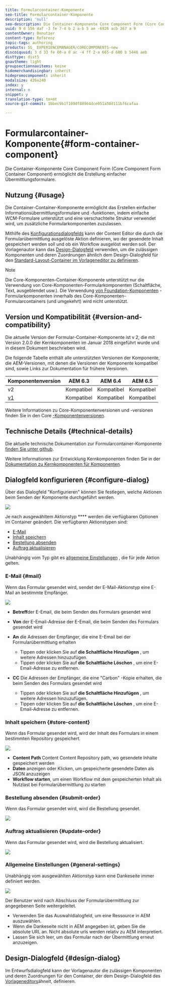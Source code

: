 ```yaml
---
title: Formularcontainer-Komponente
seo-title: Formularcontainer-Komponente
description: 'null'
seo-description: Die Container-Komponente Core Component Form (Core Component Form Container Component) ermöglicht die Erstellung einfacher Übermittlungsformulare.
uuid: 9 d 556 daf -3 fe 7-4 b 2 a-b 5 ae -6926 acb 267 a 9
contentOwner: Benutzer
content-type: Referenz
topic-tags: authoring
products: SG_ EXPERIENCEMANAGER/CORECOMPONENTS-new
discoiquuid: 3 d 33 fe 60-a 0 ac -4 ff 2-a 665-d 600 b 5448 aeb
disttype: dist5
gnavtheme: light
groupsectionnavitems: keine
hidemerchandisingbar: inherit
hidepromocomponent: inherit
modalsize: 426x240
index: y
internal: n
snippet: y
translation-type: tm+mt
source-git-commit: 1bbec9b1f109df88964dce051a58d111bf6cafaa

---
```



# Formularcontainer-Komponente{#form-container-component}

Die Container-Komponente Core Component Form (Core Component Form Container Component) ermöglicht die Erstellung einfacher Übermittlungsformulare.

## Nutzung {#usage}

Die Container-Container-Komponente ermöglicht das Erstellen einfacher Informationsübermittlungsformulare und -funktionen, indem einfache WCM-Formulare unterstützt und eine verschachtelte Struktur verwendet wird, um zusätzliche Formularkomponenten zuzulassen.

Mithilfe des [Konfigurationsdialogfelds](#configure-dialog) kann der Content Editor die durch die Formularübermittlung ausgelöste Aktion definieren, wo der gesendete Inhalt gespeichert werden soll und ob ein Workflow ausgelöst werden soll. Der Vorlagenautor kann das [Design-Dialogfeld](#design-dialog) verwenden, um die zulässigen Komponenten und deren Zuordnungen ähnlich dem Design-Dialogfeld für den [Standard-Layout-Container im Vorlageneditor zu definieren](https://helpx.adobe.com/experience-manager/6-5/sites/authoring/using/templates.html).

>[!NOTE]
>
>Die Core-Komponenten-Container-Komponente unterstützt nur die Verwendung von Core-Komponenten-Formularkomponenten (Schaltfläche, Text, ausgeblendet usw.). Die Verwendung [von Foundation-Komponenten](https://helpx.adobe.com/experience-manager/6-5/sites/authoring/using/default-components-foundation.html) -Formularkomponenten innerhalb des Core-Komponenten-Formularcontainers (und umgekehrt) wird nicht unterstützt.

## Version und Kompatibilität {#version-and-compatibility}

Die aktuelle Version der Formular-Container-Komponente ist v 2, die mit Version 2.0.0 der Kernkomponenten im Januar 2018 eingeführt wurde und in diesem Dokument beschrieben wird.

Die folgende Tabelle enthält alle unterstützten Versionen der Komponente, die AEM-Versionen, mit denen die Versionen der Komponente kompatibel sind, sowie Links zur Dokumentation für frühere Versionen.

| Komponentenversion | AEM 6.3 | AEM 6.4 | AEM 6.5 |
|--- |--- |--- |--- |
| v2 | Kompatibel | Kompatibel | Kompatibel |
| [v1](form-container-v1.md) | Kompatibel | Kompatibel | Kompatibel |

Weitere Informationen zu Core-Komponentenversionen und -versionen finden Sie in den Core [-Komponentenversionen](versions.md).

## Technische Details {#technical-details}

Die aktuelle technische Dokumentation zur Formularcontainer-Komponente [finden Sie unter github](https://github.com/adobe/aem-core-wcm-components/blob/master/content/src/content/jcr_root/apps/core/wcm/components/form/container/v2/container).

Weitere Informationen zur Entwicklung Kernkomponenten finden Sie in der [Dokumentation zu Kernkomponenten für Komponenten](developing.md).

## Dialogfeld konfigurieren {#configure-dialog}

Über das Dialogfeld &quot;Konfigurieren&quot; können Sie festlegen, welche Aktionen beim Senden der Komponente durchgeführt werden.

![](assets/screen_shot_2018-01-12at122046.png)

Je nach ausgewähltem Aktionstyp **** werden die verfügbaren Optionen im Container geändert. Die verfügbaren Aktionstypen sind:

* [E-Mail](#mail)
* [Inhalt speichern](#store-content)
* [Bestellung absenden](#submit-order)
* [Auftrag aktualisieren](#update-order)

Unabhängig vom Typ gibt es [allgemeine Einstellungen](#general-settings) , die für jede Aktion gelten.

### E-Mail {#mail}

Wenn das Formular gesendet wird, sendet der E-Mail-Aktionstyp eine E-Mail an bestimmte Empfänger.

![](assets/screen_shot_2018-01-12at122554.png)

* **Betreff**der E-Email,
die beim Senden des Formulars gesendet wird
* **Von**
der E-Email-Adresse der E-Email, die beim Senden des Formulars gesendet wird
* **An**
die Adressen der Empfänger, die eine E-Email bei der Formularübermittlung erhalten

   * Tippen oder klicken Sie auf **die Schaltfläche Hinzufügen** , um weitere Adressen hinzuzufügen.
   * Tippen oder klicken Sie auf **die Schaltfläche Löschen** , um eine E-Email-Adresse zu entfernen.
* **CC**
Die Adressen der Empfänger, die eine &quot;Carbon&quot; -Kopie erhalten, die beim Senden des Formulars gesendet wird
   * Tippen oder klicken Sie auf **die Schaltfläche Hinzufügen** , um weitere Adressen hinzuzufügen.
   * Tippen oder klicken Sie auf **die Schaltfläche Löschen** , um eine E-Email-Adresse zu entfernen.

### Inhalt speichern {#store-content}

Wenn das Formular gesendet wird, wird der Inhalt des Formulars in einem bestimmten Repository gespeichert.

![](assets/screen_shot_2018-01-12at122538.png)

* **Content Path**
Content Content Repository path, wo gesendete Inhalte gespeichert werden
* **Daten**
anzeigen oder Klicken, um gespeicherte gesendete Daten als JSON anzuzeigen
* **Workflow starten**,
um einen Workflow mit dem gespeicherten Inhalt als Nutzlast bei Formularübermittlung zu starten

### Bestellung absenden {#submit-order}

Wenn das Formular gesendet wird, wird die Bestellung gesendet.

![](assets/chlimage_1-3.png)

### Auftrag aktualisieren {#update-order}

Wenn das Formular gesendet wird, wird die Bestellung aktualisiert.

![](assets/chlimage_1-4.png)

### Allgemeine Einstellungen {#general-settings}

Unabhängig vom ausgewählten Aktionstyp kann eine Dankeseite immer definiert werden.

![](assets/chlimage_1-5.png)

Der Benutzer wird nach Abschluss der Formularübermittlung zur angegebenen Seite weitergeleitet.

* Verwenden Sie das Auswahldialogfeld, um eine Ressource in AEM auszuwählen.
* Wenn die Dankeseite nicht in AEM angegeben ist, geben Sie die absolute URL an. Nicht absolute urls werden relativ zu AEM interpretiert.
* Lassen Sie sich leer, um das Formular nach der Übermittlung erneut anzuzeigen.

## Design-Dialogfeld {#design-dialog}

Im Entwurfsdialogfeld kann der Vorlagenautor die zulässigen Komponenten und deren Zuordnungen für den Container, der dem Design-Dialogfeld des [Vorlageneditors](https://helpx.adobe.com/experience-manager/6-5/sites/authoring/using/templates.html)ähnelt, definieren.